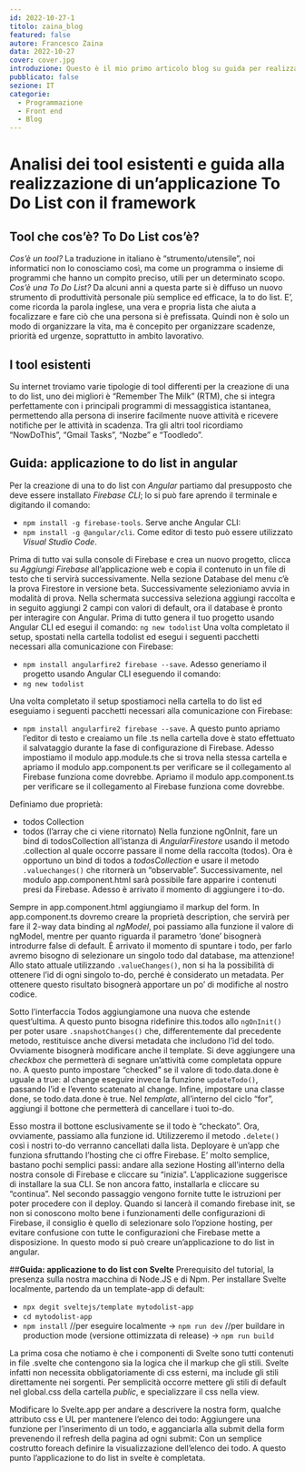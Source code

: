 ```yaml
---
id: 2022-10-27-1
titolo: zaina_blog
featured: false
autore: Francesco Zaina
data: 2022-10-27
cover: cover.jpg
introduzione: Questo è il mio primo articolo blog su guida per realizzazione to do list
pubblicato: false
sezione: IT
categorie:
  - Programmazione
  - Front end
  - Blog
---
```


# **Analisi dei tool esistenti e guida alla realizzazione di un’applicazione To Do List con il framework**

## **Tool che cos’è? To Do List cos’è?**
*Cos’è un tool?*
La traduzione in italiano è “strumento/utensile”, noi informatici non lo conosciamo così, ma come un programma o insieme di programmi che hanno un compito preciso, utili per un determinato scopo.
*Cos’è una To Do List?*
Da alcuni anni a questa parte si è diffuso un nuovo strumento di produttività personale più semplice ed efficace, la to do list. E’, come ricorda la parola inglese, una vera e propria lista che aiuta a focalizzare e fare ciò che una persona si è prefissata. Quindi non è solo un modo di organizzare la vita, ma è concepito per organizzare scadenze, priorità ed urgenze, soprattutto in ambito lavorativo.
## **I tool esistenti**
Su internet troviamo varie tipologie di tool differenti per la creazione di una to do list, uno dei migliori è “Remember The Milk” (RTM), che si integra perfettamente con i principali programmi di messaggistica istantanea, permettendo alla persona di inserire facilmente nuove attività e ricevere notifiche per le attività in scadenza. Tra gli altri tool ricordiamo “NowDoThis”, “Gmail Tasks”, “Nozbe” e “Toodledo”. 
## **Guida: applicazione to do list in angular**
Per la creazione di una to do list con *Angular* partiamo dal presupposto che deve essere installato *Firebase CLI*; lo si può fare aprendo il terminale e digitando il comando: 
- `npm install -g firebase-tools`.
Serve anche Angular CLI: 
- `npm install -g @angular/cli`.
Come editor di testo può essere utilizzato *Visual Studio Code*.

Prima di tutto vai sulla console di Firebase e crea un nuovo progetto, clicca su *Aggiungi Firebase* all’applicazione web e copia il contenuto in un file di testo che ti servirà successivamente.
Nella sezione Database del menu c’è la prova Firestore in versione beta. Successivamente selezioniamo avvia in modalità di prova.
Nella schermata successiva seleziona aggiungi raccolta e in seguito aggiungi 2 campi con valori di default, ora il database è pronto per interagire con Angular.
Prima di tutto genera il tuo progetto usando Angular CLI ed esegui il comando: `ng new todolist`
Una volta completato il setup, spostati nella cartella todolist ed esegui i seguenti pacchetti necessari alla comunicazione con Firebase: 
- `npm install angularfire2 firebase --save`.
Adesso generiamo il progetto usando Angular CLI eseguendo il comando:
- `ng new todolist`

Una volta completato il setup spostiamoci nella cartella to do list ed eseguiamo i seguenti pacchetti necessari alla comunicazione con Firebase: 
- `npm install angularfire2 firebase --save`.
A questo punto apriamo l’editor di testo e creaiamo un file .ts nella cartella dove è stato effettuato il salvataggio durante la fase di configurazione di Firebase.
Adesso impostiamo il modulo app.module.ts che si trova nella stessa cartella e apriamo il modulo app.component.ts per verificare se il collegamento al Firebase funziona come dovrebbe. Apriamo il modulo app.component.ts per verificare se il collegamento al Firebase funziona come dovrebbe.

Definiamo due proprietà:
- todos Collection
- todos (l’array che ci viene ritornato)
Nella funzione ngOnInit, fare un bind di todosCollection all’istanza di *AngularFirestore* usando il metodo .collection al quale occorre passare il nome della raccolta (todos).
Ora è opportuno un bind di todos a *todosCollection* e usare il metodo `.valuechanges()` che ritornerà un “observable”. Successivamente, nel modulo app.component.html sarà possibile fare apparire i contenuti presi da Firebase.
Adesso è arrivato il momento di aggiungere i to-do.

Sempre in app.component.html aggiungiamo il markup del form.
In app.component.ts dovremo creare la proprietà description, che servirà per fare il 2-way data binding al *ngModel*, poi passiamo alla funzione il valore di ngModel, mentre per quanto riguarda il parametro ‘done’ bisognerà introdurre false di default.
È arrivato il momento di spuntare i todo, per farlo avremo bisogno di selezionare un singolo todo dal database, ma attenzione! Allo stato attuale utilizzando `.valueChanges()`, non si ha la possibilità di ottenere l’id di ogni singolo to-do, perché è considerato un metadata.
Per ottenere questo risultato bisognerà apportare un po’ di modifiche al nostro codice.

Sotto l’interfaccia Todos aggiungiamone una nuova che estende quest’ultima.
A questo punto bisogna ridefinire this.todos allo `ngOnInit()` per poter usare `.snapshotChanges()` che, differentemente dal precedente metodo, restituisce anche diversi metadata che includono l’id del todo. Ovviamente bisognerà modificare anche il template.
Si deve aggiungere una *checkbox* che permetterà di segnare un’attività come completata oppure no.  A questo punto impostare “checked” se il valore di todo.data.done è uguale a true: al change eseguire invece la funzione `updateTodo()`, passando l’id e l’evento scatenato al change. Infine, impostare una classe done, se todo.data.done è true.
Nel *template*, all’interno del ciclo “for”, aggiungi il bottone che permetterà di cancellare i tuoi to-do.

Esso mostra il bottone esclusivamente se il todo è “checkato”. Ora, ovviamente, passiamo alla funzione id. Utilizzeremo il metodo `.delete()` così i nostri to-do verranno cancellati dalla lista.
Deployare è un’app che funziona sfruttando l’hosting che ci offre Firebase. E’ molto semplice, bastano pochi semplici passi: andare alla sezione Hosting all’interno della nostra console di Firebase e cliccare su “inizia”. L’applicazione suggerisce di installare la sua CLI. Se non ancora fatto, installarla e cliccare su “continua”.
Nel secondo passaggio vengono fornite tutte le istruzioni per poter procedere con il deploy. Quando si lancerà il comando firebase init, se non si conoscono molto bene i funzionamenti delle configurazioni di Firebase, il consiglio è quello di selezionare solo l’opzione hosting, per evitare confusione con tutte le configurazioni che Firebase mette a disposizione.
In questo modo si può creare un’applicazione to do list in angular.

##**Guida: applicazione to do list con Svelte**
Prerequisito del tutorial, la presenza sulla nostra macchina di Node.JS e di Npm.
Per installare Svelte localmente, partendo da un template-app di default:
- `npx degit sveltejs/template mytodolist-app`
- `cd mytodolist-app`
- `npm install`
//per eseguire localmente → `npm run dev`
//per buildare in production mode (versione ottimizzata di release) → `npm run build`

La prima cosa che notiamo è che i componenti di Svelte sono tutti contenuti in file .svelte che contengono sia la logica che il markup che gli stili.
Svelte infatti non necessita obbligatoriamente  di css esterni, ma include gli stili direttamente nei sorgenti.
Per semplicità occorre mettere gli stili di default nel global.css della cartella *public*, e specializzare il css nella view.

Modificare lo Svelte.app per andare a descrivere la nostra form, qualche attributo css e UL per mantenere l’elenco dei todo:
Aggiungere una funzione per l’inserimento di un todo, e agganciarla alla submit della form prevenendo il refresh della pagina ad ogni submit:
Con un semplice costrutto foreach definire la visualizzazione dell’elenco dei todo.
A questo punto l’applicazione to do list in svelte è completata.
